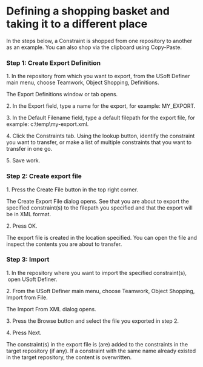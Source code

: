 # Defining a shopping basket and taking it to a different place

In the steps below, a Constraint is shopped from one repository to another as an example. You can also shop via the clipboard using Copy-Paste.

### Step 1: Create Export Definition

1. In the repository from which you want to export, from the USoft Definer main menu, choose Teamwork, Object Shopping, Definitions.

The Export Definitions window or tab opens.

2. In the Export field, type a name for the export, for example: MY_EXPORT.

3. In the Default Filename field, type a default filepath for the export file, for example: c:\\temp\\my-export.xml.

4. Click the Constraints tab. Using the lookup button, identify the constraint you want to transfer, or make a list of multiple constraints that you want to transfer in one go.

5. Save work.

### Step 2: Create export file

1. Press the Create File button in the top right corner.

The Create Export File dialog opens. See that you are about to export the specified constraint(s) to the filepath you specified and that the export will be in XML format.

2. Press OK.

The export file is created in the location specified. You can open the file and inspect the contents you are about to transfer.

### Step 3: Import

1. In the repository where you want to import the specified constraint(s),  open USoft Definer.

2. From the USoft Definer main menu, choose Teamwork, Object Shopping, Import from File.

The Import From XML dialog opens.

3. Press the Browse button and select the file you exported in step 2.

4. Press Next.

The constraint(s) in the export file is (are) added to the constraints in the target repository (if any). If a constraint with the same name already existed in the target repository, the content is overwritten.

##  

 